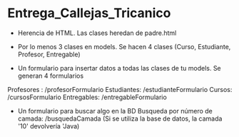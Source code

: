 # Entrega_Callejas_Tricanico

- Herencia de HTML.
Las clases heredan de padre.html

- Por lo menos 3 clases en models.
Se hacen 4 clases (Curso, Estudiante, Profesor, Entregable)

- Un formulario para insertar datos a todas las clases de tu models.
Se generan 4 formularios

Profesores : /profesorFormulario
Estudiantes: /estudianteFormulario
Cursos: /cursosFormulario
Entregables: /entregableFormulario


- Un formulario para buscar algo en la BD
Busqueda por número de camada: /busquedaCamada
(Si se utiliza la base de datos, la camada '10' devolvería 'Java)
